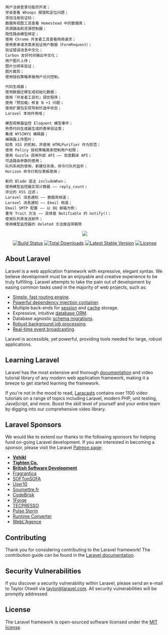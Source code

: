 ```
用户注册登录功能的开发；
学会查看 Whoops 报错和定位问题；
添加注册验证码；
数据库视图工具查看 Homestead 中的数据库；
资源路由和资源控制器；
隐性路由模型绑定；
使用 Chrome 开发者工具查看网络请求；
使用表单请求类来验证用户数据（FormRequest）；
验证错误消息中文化；
Carbon 友好时间输出中文化；
用户图片上传；
图片分辨率验证；
图片裁剪；
使用授权策略来做用户访问控制。
```
```
代码生成器；
使用数据迁移生成初始化数据；
使用『开发者工具栏』调优程序；
使用『预加载』修复 N +1 问题；
使用扩展包实现导航栏选中状态；
Laravel 本地作用域；
```

```
模型观察器监控 Eloquent 模型事件；
熟悉代码生成器生成的表单验证类；
集成 WYSIWYG 编辑器；
编辑器上传图片；
知悉 XSS 的机制，并使用 HTMLPurifier 作为防范；
使用 Policy 授权策略类来控制用户权限；
使用 Guzzle 调用外部 API —— 百度翻译 API；
可选路由参数的使用；
队列系统的使用，新建任务类，命令行队列监听；
Horizon 命令行和仪表板使用；
```


```angular2html
新的 Blade 语法 includeWhen；
使用模型监控器实现计数器 —— reply_count；
评论的 XSS 过滤；
Laravel 消息通知 —— 数据库频道；
Laravel 消息通知 —— Email 频道；
Email SMTP 配置 —— 以 QQ 邮箱为例；
重写 Trait 方法 —— 具体是 Notifiable 的 notify()；
使用队列来发送邮件；
使用模型监控器的 deleted 方法做连带删除
```

<p align="center"><img src="https://laravel.com/assets/img/components/logo-laravel.svg"></p>

<p align="center">
<a href="https://travis-ci.org/laravel/framework"><img src="https://travis-ci.org/laravel/framework.svg" alt="Build Status"></a>
<a href="https://packagist.org/packages/laravel/framework"><img src="https://poser.pugx.org/laravel/framework/d/total.svg" alt="Total Downloads"></a>
<a href="https://packagist.org/packages/laravel/framework"><img src="https://poser.pugx.org/laravel/framework/v/stable.svg" alt="Latest Stable Version"></a>
<a href="https://packagist.org/packages/laravel/framework"><img src="https://poser.pugx.org/laravel/framework/license.svg" alt="License"></a>
</p>

## About Laravel

Laravel is a web application framework with expressive, elegant syntax. We believe development must be an enjoyable and creative experience to be truly fulfilling. Laravel attempts to take the pain out of development by easing common tasks used in the majority of web projects, such as:

- [Simple, fast routing engine](https://laravel.com/docs/routing).
- [Powerful dependency injection container](https://laravel.com/docs/container).
- Multiple back-ends for [session](https://laravel.com/docs/session) and [cache](https://laravel.com/docs/cache) storage.
- Expressive, intuitive [database ORM](https://laravel.com/docs/eloquent).
- Database agnostic [schema migrations](https://laravel.com/docs/migrations).
- [Robust background job processing](https://laravel.com/docs/queues).
- [Real-time event broadcasting](https://laravel.com/docs/broadcasting).

Laravel is accessible, yet powerful, providing tools needed for large, robust applications.

## Learning Laravel

Laravel has the most extensive and thorough [documentation](https://laravel.com/docs) and video tutorial library of any modern web application framework, making it a breeze to get started learning the framework.

If you're not in the mood to read, [Laracasts](https://laracasts.com) contains over 1100 video tutorials on a range of topics including Laravel, modern PHP, unit testing, JavaScript, and more. Boost the skill level of yourself and your entire team by digging into our comprehensive video library.

## Laravel Sponsors

We would like to extend our thanks to the following sponsors for helping fund on-going Laravel development. If you are interested in becoming a sponsor, please visit the Laravel [Patreon page](https://patreon.com/taylorotwell):

- **[Vehikl](https://vehikl.com/)**
- **[Tighten Co.](https://tighten.co)**
- **[British Software Development](https://www.britishsoftware.co)**
- [Fragrantica](https://www.fragrantica.com)
- [SOFTonSOFA](https://softonsofa.com/)
- [User10](https://user10.com)
- [Soumettre.fr](https://soumettre.fr/)
- [CodeBrisk](https://codebrisk.com)
- [1Forge](https://1forge.com)
- [TECPRESSO](https://tecpresso.co.jp/)
- [Pulse Storm](http://www.pulsestorm.net/)
- [Runtime Converter](http://runtimeconverter.com/)
- [WebL'Agence](https://weblagence.com/)

## Contributing

Thank you for considering contributing to the Laravel framework! The contribution guide can be found in the [Laravel documentation](https://laravel.com/docs/contributions).

## Security Vulnerabilities

If you discover a security vulnerability within Laravel, please send an e-mail to Taylor Otwell via [taylor@laravel.com](mailto:taylor@laravel.com). All security vulnerabilities will be promptly addressed.

## License

The Laravel framework is open-sourced software licensed under the [MIT license](https://opensource.org/licenses/MIT).

